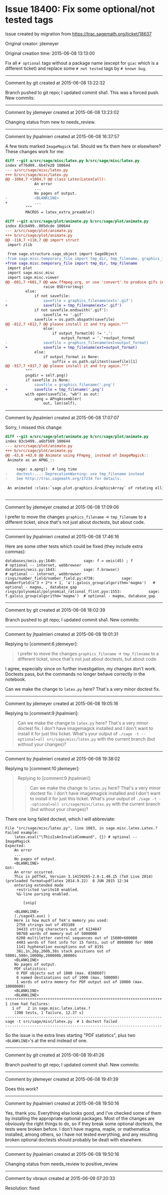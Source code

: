 # Issue 18400: Fix some optional/not tested tags

Issue created by migration from https://trac.sagemath.org/ticket/18637

Original creator: jdemeyer

Original creation time: 2015-06-08 13:13:00

Fix all `# optional` tags without a package name (except for `giac` which is a different ticket) and replace some `# not tested` tags by `# known bug`.


---

Comment by git created at 2015-06-08 13:22:32

Branch pushed to git repo; I updated commit sha1. This was a forced push. New commits:


---

Comment by jdemeyer created at 2015-06-08 13:23:02

Changing status from new to needs_review.


---

Comment by jhpalmieri created at 2015-06-08 16:37:57

A few tests marked `ImageMagick` fail. Should we fix them here or elsewhere? These changes work for me:

```diff
diff --git a/src/sage/misc/latex.py b/src/sage/misc/latex.py
index ef76d09..6b47e20 100644
--- a/src/sage/misc/latex.py
+++ b/src/sage/misc/latex.py
@@ -1084,7 +1084,7 @@ class Latex(LatexCall):
             An error
             ...
             No pages of output.
-            <BLANKLINE>
+            ...
         """
         MACROS = latex_extra_preamble()
 
diff --git a/src/sage/plot/animate.py b/src/sage/plot/animate.py
index 83cb499..005dcde 100644
--- a/src/sage/plot/animate.py
+++ b/src/sage/plot/animate.py
@@ -118,7 +118,7 @@ import struct
 import zlib
 
 from sage.structure.sage_object import SageObject
-from sage.misc.temporary_file import tmp_dir, tmp_filename, graphics_filename
+from sage.misc.temporary_file import tmp_dir, tmp_filename
 import plot
 import sage.misc.misc
 import sage.misc.viewer
@@ -601,7 +601,7 @@ www.ffmpeg.org, or use 'convert' to produce gifs instead."""
                 raise OSError(msg)
         else:
             if not savefile:
-                savefile = graphics_filename(ext='.gif')
+                savefile = tmp_filename(ext='.gif')
             if not savefile.endswith('.gif'):
                 savefile += '.gif'
             savefile = os.path.abspath(savefile)
@@ -812,7 +812,7 @@ please install it and try again."""
                 else:
                     if output_format[0] != '.':
                         output_format = '.'+output_format
-                savefile = graphics_filename(ext=output_format)
+                savefile = tmp_filename(ext=output_format)
             else:
                 if output_format is None:
                     suffix = os.path.splitext(savefile)[1]
@@ -917,7 +917,7 @@ please install it and try again."""
         """
         pngdir = self.png()
         if savefile is None:
-            savefile = graphics_filename('.png')
+            savefile = tmp_filename('.png')
         with open(savefile, "wb") as out:
             apng = APngAssembler(
                 out, len(self),
```



---

Comment by jhpalmieri created at 2015-06-08 17:07:07

Sorry, I missed this change:

```diff
diff --git a/src/sage/plot/animate.py b/src/sage/plot/animate.py
index 83cb499..a6bf569 100644
--- a/src/sage/plot/animate.py
+++ b/src/sage/plot/animate.py
@@ -43,8 +43,6 @@ Animate using FFmpeg_ instead of ImageMagick::
 Animate as an APNG_::
 
     sage: a.apng()  # long time
-    doctest:...: DeprecationWarning: use tmp_filename instead
-    See http://trac.sagemath.org/17234 for details.
 
 An animated :class:`sage.plot.graphics.GraphicsArray` of rotating ellipses::
 
```



---

Comment by jdemeyer created at 2015-06-08 17:09:06

I prefer to move the changes `graphics_filename` -> `tmp_filename` to a different ticket, since that's not just about doctests, but about code.


---

Comment by jhpalmieri created at 2015-06-08 17:46:16

Here are some other tests which could be fixed (they include extra commas):

```
databases/oeis.py:1640:            sage: f = oeis(45) ; f                      # optional -- internet, webbrowser
databases/oeis.py:1643:            sage: f.browse()                            # optional -- internet, webbrowser
rings/number_field/number_field.py:4738:            sage: NumberField(x^3 + 2*x + 1, 'a').galois_group(algorithm='magma')   # optional - magma, , database_gap
rings/polynomial/polynomial_rational_flint.pyx:1553:            sage: f.galois_group(algorithm='magma')  # optional - magma, database_gap
```



---

Comment by git created at 2015-06-08 18:02:39

Branch pushed to git repo; I updated commit sha1. New commits:


---

Comment by jhpalmieri created at 2015-06-08 19:01:31

Replying to [comment:6 jdemeyer]:
> I prefer to move the changes `graphics_filename` -> `tmp_filename` to a different ticket, since that's not just about doctests, but about code.

I agree, especially since on further investigation, my changes don't work. Doctests pass, but the commands no longer behave correctly in the notebook.

Can we make the change to `latex.py` here? That's a very minor doctest fix.


---

Comment by jdemeyer created at 2015-06-08 19:05:16

Replying to [comment:9 jhpalmieri]:
> Can we make the change to `latex.py` here? That's a very minor doctest fix.
I don't have imagemagick installed and I don't want to install it for just this ticket. What's your output of `./sage -t --optional=all src/sage/misc/latex.py` with the current branch (but without your changes)?


---

Comment by jhpalmieri created at 2015-06-08 19:38:02

Replying to [comment:10 jdemeyer]:
> Replying to [comment:9 jhpalmieri]:
> > Can we make the change to `latex.py` here? That's a very minor doctest fix.
> I don't have imagemagick installed and I don't want to install it for just this ticket. What's your output of `./sage -t --optional=all src/sage/misc/latex.py` with the current branch (but without your changes)?

There one long failed doctest, which I will abbreviate:

```
File "src/sage/misc/latex.py", line 1083, in sage.misc.latex.Latex.?
Failed example:
    latex.eval("\ThisIsAnInvalidCommand", {}) # optional -- ImageMagick
Expected:
    An error
    ...
    No pages of output.
    <BLANKLINE>
Got:
    An error occurred.
    This is pdfTeX, Version 3.14159265-2.6-1.40.15 (TeX Live 2014) (preloaded format=pdflatex 2014.9.22)  8 JUN 2015 12:34
    entering extended mode
     restricted \write18 enabled.
     %&-line parsing enabled.

        [snip]

    <BLANKLINE>
    (./sage43.aux) ) 
    Here is how much of TeX's memory you used:
     2758 strings out of 493108
     34433 string characters out of 6134847
     90768 words of memory out of 5000000
     6200 multiletter control sequences out of 15000+600000
     4403 words of font info for 15 fonts, out of 8000000 for 9000
     1141 hyphenation exceptions out of 8191
     38i,1n,26p,260b,38s stack positions out of 5000i,500n,10000p,200000b,80000s
    <BLANKLINE>
    No pages of output.
    PDF statistics:
     0 PDF objects out of 1000 (max. 8388607)
     0 named destinations out of 1000 (max. 500000)
     1 words of extra memory for PDF output out of 10000 (max. 10000000)
    <BLANKLINE>
    <BLANKLINE>
**********************************************************************
1 item had failures:
   1 of   2 in sage.misc.latex.Latex.?
    [308 tests, 1 failure, 12.37 s]
----------------------------------------------------------------------
sage -t src/sage/misc/latex.py  # 1 doctest failed
----------------------------------------------------------------------
```

So the issue is the extra lines starting "PDF statistics", plus two `<BLANKLINE>`'s at the end instead of one.


---

Comment by git created at 2015-06-08 19:41:26

Branch pushed to git repo; I updated commit sha1. New commits:


---

Comment by jdemeyer created at 2015-06-08 19:41:39

Does this work?


---

Comment by jhpalmieri created at 2015-06-08 19:50:16

Yes, thank you. Everything else looks good, and I've checked some of them by installing the appropriate optional packages. Most of the changes are obviously the right things to do, so if they break some optional doctests, the tests were broken before. I don't have magma, maple, or mathematica installed, among others, so I have not tested everything, and any resulting broken optional doctests should probably be dealt with elsewhere.


---

Comment by jhpalmieri created at 2015-06-08 19:50:16

Changing status from needs_review to positive_review.


---

Comment by vbraun created at 2015-06-09 07:20:33

Resolution: fixed
